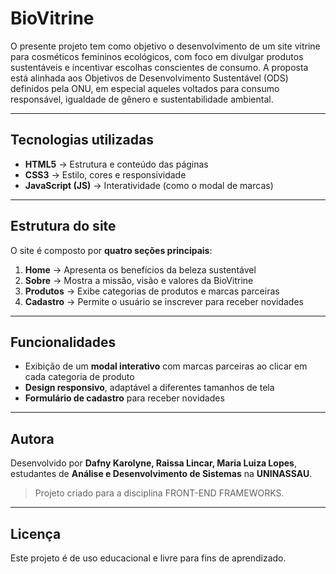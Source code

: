 # BioVitrine

O presente projeto tem como objetivo o desenvolvimento de um site vitrine para
cosméticos femininos ecológicos, com foco em divulgar produtos sustentáveis e
incentivar escolhas conscientes de consumo. A proposta está alinhada aos Objetivos
de Desenvolvimento Sustentável (ODS) definidos pela ONU, em especial aqueles
voltados para consumo responsável, igualdade de gênero e sustentabilidade
ambiental.

---

## Tecnologias utilizadas

- **HTML5** → Estrutura e conteúdo das páginas  
- **CSS3** → Estilo, cores e responsividade  
- **JavaScript (JS)** → Interatividade (como o modal de marcas)

---

## Estrutura do site

O site é composto por **quatro seções principais**:

1. **Home** → Apresenta os benefícios da beleza sustentável  
2. **Sobre** → Mostra a missão, visão e valores da BioVitrine  
3. **Produtos** → Exibe categorias de produtos e marcas parceiras  
4. **Cadastro** → Permite o usuário se inscrever para receber novidades  

---

## Funcionalidades

- Exibição de um **modal interativo** com marcas parceiras ao clicar em cada categoria de produto  
- **Design responsivo**, adaptável a diferentes tamanhos de tela  
- **Formulário de cadastro** para receber novidades  

---

## Autora

Desenvolvido por **Dafny Karolyne, Raissa Lincar, Maria Luiza Lopes**, estudantes de **Análise e Desenvolvimento de Sistemas** na **UNINASSAU**.  
> Projeto criado para a disciplina FRONT-END FRAMEWORKS.

---

## Licença

Este projeto é de uso educacional e livre para fins de aprendizado.

